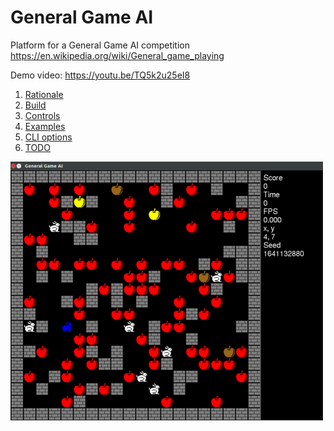 # General Game AI

Platform for a General Game AI competition
<https://en.wikipedia.org/wiki/General_game_playing>

Demo video: <https://youtu.be/TQ5k2u25eI8>

1. [Rationale](rationale.md)
1. [Build](build.md)
1. [Controls](controls.md)
1. [Examples](examples.md)
1. [CLI options](cli-options.md)
1. [TODO](TODO.md)

![](screenshot.png)
